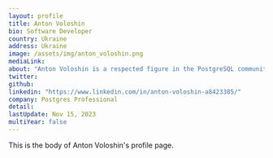 ```yaml
---
layout: profile
title: Anton Voloshin
bio: Software Developer
country: Ukraine 
address: Ukraine
image: /assets/img/anton_voloshin.png
mediaLink: 
about: "Anton Voloshin is a respected figure in the PostgreSQL community, known for his technical skills and contributions to the open-source database system. Anton Voloshin has made significant contributions to the PostgreSQL project, particularly in the areas of indexing, performance optimization, and query execution. He has been involved in different aspects of the database system, including working on planner/optimizer improvements and developing new features."
twitter:
github:
linkedin: "https://www.linkedin.com/in/anton-voloshin-a8423385/"
company: Postgres Professional
detail: 
lastUpdate: Nov 15, 2023
multiYear: false
---
```


This is the body of Anton Voloshin's profile page.
